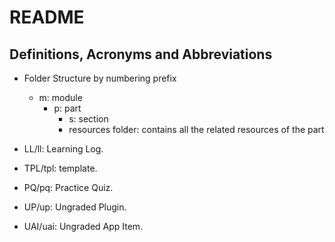# README

## Definitions, Acronyms and Abbreviations

- Folder Structure by numbering prefix
  - m: module
    - p: part
      - s: section
      - resources folder: contains all the related resources of the part

- LL/ll: Learning Log.
- TPL/tpl: template.
- PQ/pq: Practice Quiz.
- UP/up: Ungraded Plugin.
- UAI/uai: Ungraded App Item.
